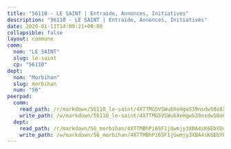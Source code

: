 ```yaml
---
title: "56110 - LE SAINT | Entraide, Annonces, Initiatives"
description: "56110 - LE SAINT | Entraide, Annonces, Initiatives"
date: 2020-01-11T14:09:21+09:00
collapsible: false
layout: commune
comm:
  nom: "LE SAINT"
  slug: le-saint
  cp: "56110"
dept:
  nom: "Morbihan"
  slug: morbihan
  num: "56"
peerpad:
  comm:
    read_path: /r/markdown/56110_le-saint/4XTTMG5VSWu6XeHgwS39nsdwS8o8XfLeDw2o2ekFLEpUp93QW
    write_path: /w/markdown/56110_le-saint/4XTTMG5VSWu6XeHgwS39nsdwS8o8XfLeDw2o2ekFLEpUp93QW-K3TgUQwuv3kGSs9NTQKNcKg7LRyih1QZq98NtN3nLoGDDjDbnAor7Qw155QinVvbWEhHG3e5jJ3jMjmJb1TeBVFMAirVVRPuuaYGMVe2Fhz5uhdVuD1ko2LTpf6KDe5YUCbzZ6UA
  dept:
    read_path: /r/markdown/56_morbihan/4XTTMBhPi6SF1jGwmjy3XBA4sK6EbYDun44EYwF3irZ7aBa5U
    write_path: /w/markdown/56_morbihan/4XTTMBhPi6SF1jGwmjy3XBA4sK6EbYDun44EYwF3irZ7aBa5U-K3TgV3HyhWtqSpmJ2GGLPRtHigVTcxkFRVLMX5R66UyRAN55PNUQgmTNwaDuJmWps9EVWQzncDySYbA7Pg7qEdRXsayrZysPHK4HeKM3FG1U8vQvyUvaDoFo4L4Z8coFC71q4zES
---
```


